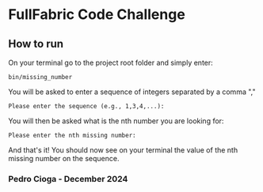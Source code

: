 # FullFabric Code Challenge

## How to run

On your terminal go to the project root folder and simply enter:

```
bin/missing_number
```

You will be asked to enter a sequence of integers separated by a comma "," 

```
Please enter the sequence (e.g., 1,3,4,...):
```

You will then be asked what is the nth number you are looking for:

```
Please enter the nth missing number:
```

And that's it! You should now see on your terminal the value of the nth missing number on the sequence.

### Pedro Cioga - December 2024
